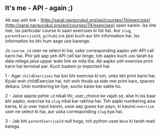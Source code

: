 ## It's me - API - again ;)

Ab aap yeh link - [http://saral.navgurukul.org/api/courses/74/exercises](http://saral.navgurukul.org/api/courses/74/exercises)
open karein. Iss link mei, iss particular course ki saari
exercises ki list hai. Aur `slug`, `parentExerciseId`, `githubLink` jaisi
kuch aur bhi information hai. Iss information ko bhi hum aage use karenge.

Jo `course_id` user ne select ki hai, uske corresponding aapko yeh API
call karni hai. Phir jab aap yeh API call kar lenge, toh aapko kuch
uss tarah ka data milega jaisa uppar wale link se mila tha. Ab aapko
yeh exercise print karni hai terminal par. Kuch baatein jo important hai:

1 - Agar `childExercises` hai kisi bhi exercise ki toh, unko bhi print karni
hai. Kyuki woh childExercise hai, toh woh thoda sa side mei print karo, spaces
dekara. Unki numbering ke liye, socho kaise kar sakte ho.

2 - Jaise aapne pehle `id` nikali thi, user_choice ke vajah se, aise hi iss baar bhi
aapko, exercise ka `slug` nikal kar rakhna hai. Toh aapki numbering aisa karna, ki
jo user input karein, usse aap guess kar payo, ki kaunsi `exercise` user ne select ki
hai, aur uska corresponding `slug` kya hai.

3 - Jab bhi `parentExerciseId` null hoga, toh python usse `None` ki tarah read karega.
